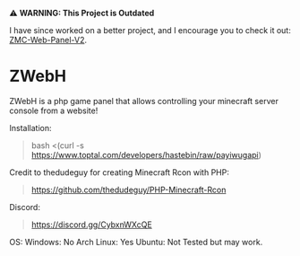 ⚠️ **WARNING: This Project is Outdated**

I have since worked on a better project, and I encourage you to check it out: [ZMC-Web-Panel-V2](https://github.com/ZribeDev/ZMC-Web-Panel-V2).

# ZWebH
ZWebH is a php game panel that allows controlling your minecraft server console from a website!

Installation:
> bash <(curl -s https://www.toptal.com/developers/hastebin/raw/payiwugapi)

Credit to thedudeguy for creating Minecraft Rcon with PHP:
> https://github.com/thedudeguy/PHP-Minecraft-Rcon

Discord:
> https://discord.gg/CybxnWXcQE

OS:
Windows: No
Arch Linux: Yes
Ubuntu: Not Tested but may work.
